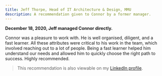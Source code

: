```yaml
---
title: Jeff Thorpe, Head of IT Architecture & Design, MMU
description: A recommendation given to Connor by a former manager.
---
```


**December 18, 2020, Jeff managed Connor directly.**

Connor was a pleasure to work with. He is well organised, diligent, and a fast learner. All these attributes were critical to his work in the team, which involved reaching out to a lot of people. Being a fast learner helped him understand our needs and allowed him to quickly choose the right path to success. Highly recommended.

> This recommendation is also viewable on my [LinkedIn profile](https://www.linkedin.com/in/connor-partington/).


